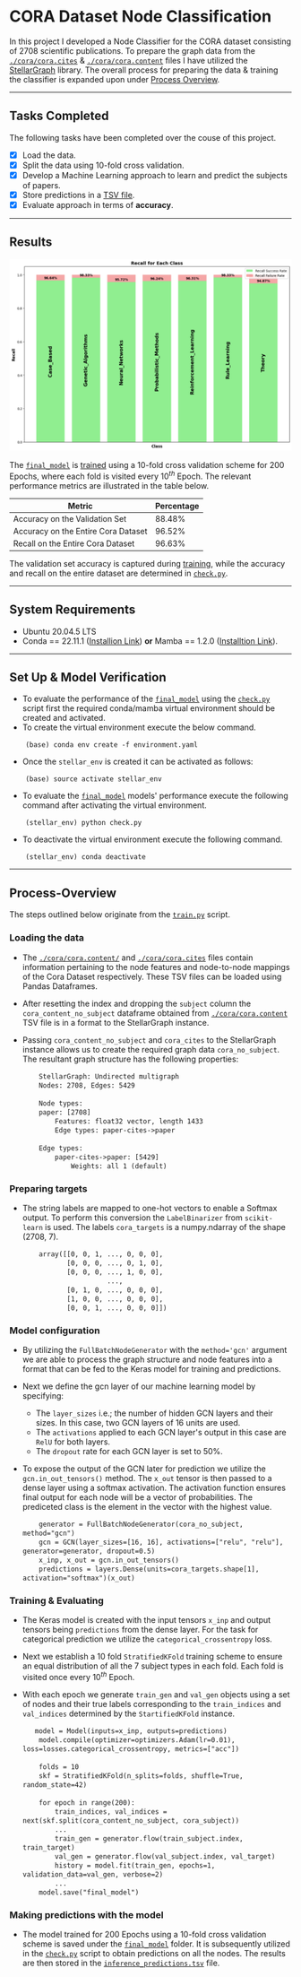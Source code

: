 # CORA Dataset Node Classification

In this project I developed a Node Classifier for the CORA dataset consisting of 2708 scientific publications. To prepare the graph data from the [`./cora/cora.cites`](./cora/cora.cites) & [`./cora/cora.content`](./cora/cora.content) files I have utilized the [StellarGraph](https://stellargraph.readthedocs.io/en/stable/README.html) library. The overall process for preparing the data & training the classifier is expanded upon under [Process Overview](#process-overview). 
*  *  *
## Tasks Completed
The following tasks have been completed over the couse of this project.  
- [x] Load the data.
- [x] Split the data using 10-fold cross validation.
- [x] Develop a Machine Learning approach to learn and predict the subjects of papers.
- [x] Store predictions in a [TSV file](./inference_predictions.tsv).
- [x] Evaluate approach in terms of **accuracy**.
*  *  *

## Results

![Recall Result](./visualization/recall_bargraph.png)

The [`final_model`](./final_model/) is [trained](./train.py) using a 10-fold cross validation scheme for 200 Epochs, where each fold is visited every $10^{th}$ Epoch. The relevant performance metrics are illustrated in the table below.

| Metric  | Percentage | 
|-------|-----| 
| Accuracy on the Validation Set   | 88.48%  | 
| Accuracy on the Entire Cora Dataset  | 96.52%  |
| Recall on the Entire Cora Dataset | 96.63%  | 

The validation set accuracy is captured during [training](./train.py), while the accuracy and recall on the entire dataset are determined in [`check.py`](./check.py).


*  *  *
## System Requirements

* Ubuntu 20.04.5 LTS
* Conda == 22.11.1 ([Installion Link](https://anaconda.org/anaconda/conda/files?version=22.11.1&page=1)) **or** Mamba == 1.2.0 ([Installtion Link](https://github.com/mamba-org/mamba/releases/tag/2023.01.16)).

*  *  *
## Set Up & Model Verification

* To evaluate the performance of the [`final_model`](./final_model/) using the [`check.py`](./check.py) script first the required conda/mamba virtual environment should be created and activated.
* To create the virtual environment execute the below command.
```
    (base) conda env create -f environment.yaml
```
* Once the `stellar_env` is created it can be activated as follows:
```
    (base) source activate stellar_env
```
* To evaluate the [`final_model`](./final_model/) models' performance execute the following command after activating the virtual environment.
```
    (stellar_env) python check.py
```
* To deactivate the virtual environment execute the following command.
```
    (stellar_env) conda deactivate
```

*  *  *

## Process-Overview

The steps outlined below originate from the [`train.py`](./train.py) script.

### Loading the data

*  The [`./cora/cora.content/`](./cora/cora.content) and [`./cora/cora.cites`](./cora/cora.cites) files contain information pertaining to the node features and node-to-node mappings of the Cora Dataset respectively. These TSV files can be loaded using Pandas Dataframes.
*  After resetting the index and dropping the `subject` column the `cora_content_no_subject` dataframe obtained from [`./cora/cora.content`](./cora/cora.content) TSV file is in a format to the StellarGraph instance.
*  Passing `cora_content_no_subject` and `cora_cites` to the StellarGraph instance allows us to create the required graph data `cora_no_subject`. The resultant graph structure has the following properties:

    ```
        StellarGraph: Undirected multigraph
        Nodes: 2708, Edges: 5429

        Node types:
        paper: [2708]
            Features: float32 vector, length 1433
            Edge types: paper-cites->paper

        Edge types:
            paper-cites->paper: [5429]
                Weights: all 1 (default)
    ```

### Preparing targets
*  The string labels are mapped to one-hot vectors to enable a Softmax output. To perform this conversion the `LabelBinarizer` from `scikit-learn` is used. The labels `cora_targets` is a numpy.ndarray of the shape (2708, 7).  
    ```
        array([[0, 0, 1, ..., 0, 0, 0],
               [0, 0, 0, ..., 0, 1, 0],
               [0, 0, 0, ..., 1, 0, 0],
                         ...,
               [0, 1, 0, ..., 0, 0, 0],
               [1, 0, 0, ..., 0, 0, 0],
               [0, 0, 1, ..., 0, 0, 0]])
    ``` 
### Model configuration
* By utilizing the `FullBatchNodeGenerator` with the `method='gcn'` argument we are able to process the graph structure and node features into a format that can be fed to the Keras model for training and predictions.
* Next we define the gcn layer of our machine learning model by specifying: 
    *   The `layer_sizes` i.e.; the number of hidden GCN layers and their sizes. In this case, two GCN layers of 16 units are used.
    *   The `activations` applied to each GCN layer's output in this case are `RelU` for both layers.
    *   The `dropout` rate for each GCN layer is set to 50%.

* To expose the output of the GCN later for prediction we utilize the `gcn.in_out_tensors()` method. The `x_out` tensor is then passed to a dense layer using a softmax activation. The activation function ensures final output for each node will be a vector of probabilities. The prediceted class is the element in the vector with the highest value.
    ```
        generator = FullBatchNodeGenerator(cora_no_subject, method="gcn")
        gcn = GCN(layer_sizes=[16, 16], activations=["relu", "relu"], generator=generator, dropout=0.5)
        x_inp, x_out = gcn.in_out_tensors()
        predictions = layers.Dense(units=cora_targets.shape[1], activation="softmax")(x_out)
    ```

### Training & Evaluating 
* The Keras model is created with the input tensors `x_inp` and output tensors being `predictions` from the dense layer. For the task for categorical prediction we utilize the `categorical_crossentropy` loss.  
* Next we establish a 10 fold `StratifiedKFold` training scheme to ensure an equal distribution of all the 7 subject types in each fold. Each fold is visited once every $10^{th}$ Epoch.
* With each epoch we generate `train_gen` and `val_gen` objects using a set of nodes and their true labels corresponding to the `train_indices` and `val_indices` determined by the `StartifiedKFold` instance.

    ```
       model = Model(inputs=x_inp, outputs=predictions)
        model.compile(optimizer=optimizers.Adam(lr=0.01), loss=losses.categorical_crossentropy, metrics=["acc"]) 
        
        folds = 10
        skf = StratifiedKFold(n_splits=folds, shuffle=True, random_state=42)
        
        for epoch in range(200):
            train_indices, val_indices = next(skf.split(cora_content_no_subject, cora_subject))
            ...
            train_gen = generator.flow(train_subject.index, train_target)
            val_gen = generator.flow(val_subject.index, val_target)
            history = model.fit(train_gen, epochs=1, validation_data=val_gen, verbose=2)
            ...
        model.save("final_model")        
    ```


### Making predictions with the model
* The model trained for 200 Epochs using a 10-fold cross validation scheme is saved under the [`final_model`](./final_model/) folder. It is subsequently utilized in the [`check.py`](./check.py) script to obtain predictions on all the nodes. The results are then stored in the [`inference_predictions.tsv`](./inference_predictions.tsv) file.